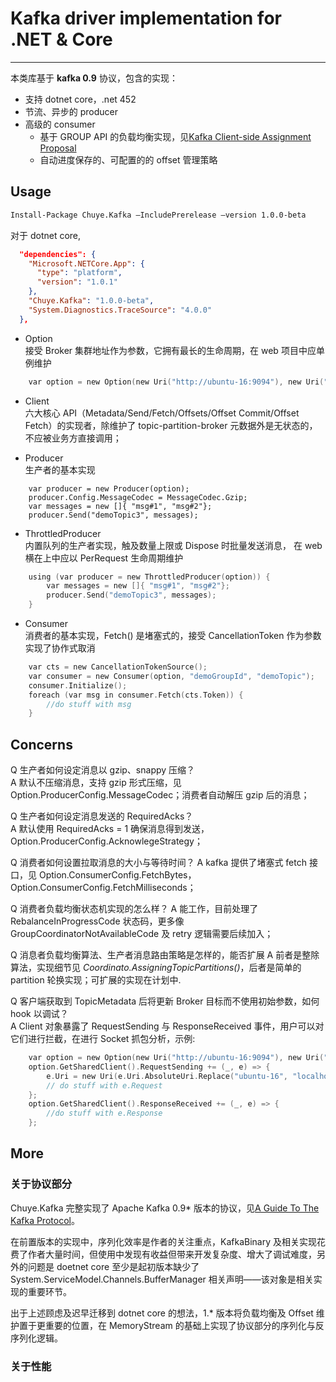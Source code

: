 ﻿# Kafka driver implementation for .NET & Core
----
本类库基于 **kafka 0.9** 协议，包含的实现：

* 支持 dotnet core，.net 452
* 节流、异步的 producer
* 高级的 consumer
    * 基于 GROUP API 的负载均衡实现，见[Kafka Client-side Assignment Proposal](https://cwiki.apache.org/confluence/display/KAFKA/Kafka+Client-side+Assignment+Proposal) 
    * 自动进度保存的、可配置的的 offset 管理策略

## Usage

```bash
Install-Package Chuye.Kafka –IncludePrerelease –version 1.0.0-beta
```

对于 dotnet core,

```json
  "dependencies": {
    "Microsoft.NETCore.App": {
      "type": "platform",
      "version": "1.0.1"
    },
    "Chuye.Kafka": "1.0.0-beta",
    "System.Diagnostics.TraceSource": "4.0.0"    
  },
```



* Option  
接受 Broker 集群地址作为参数，它拥有最长的生命周期，在 web 项目中应单例维护

```c
    var option = new Option(new Uri("http://ubuntu-16:9094"), new Uri("http://ubuntu-16:9093"));
```

* Client  
六大核心 API（Metadata/Send/Fetch/Offsets/Offset Commit/Offset Fetch）的实现者，除维护了 topic-partition-broker 元数据外是无状态的，不应被业务方直接调用；

* Producer  
生产者的基本实现

```
    var producer = new Producer(option);
    producer.Config.MessageCodec = MessageCodec.Gzip;
    var messages = new []{ "msg#1", "msg#2"};
    producer.Send("demoTopic3", messages);
```

* ThrottledProducer  
内置队列的生产者实现，触及数量上限或 Dispose 时批量发送消息， 在 web 横在上中应以 PerRequest 生命周期维护

```c
    using (var producer = new ThrottledProducer(option)) {
        var messages = new []{ "msg#1", "msg#2"};
        producer.Send("demoTopic3", messages);
    }
```

* Consumer  
消费者的基本实现，Fetch() 是堵塞式的，接受 CancellationToken 作为参数实现了协作式取消

```c
    var cts = new CancellationTokenSource();
    var consumer = new Consumer(option, "demoGroupId", "demoTopic");
    consumer.Initialize();
    foreach (var msg in consumer.Fetch(cts.Token)) {
        //do stuff with msg
    }
```

## Concerns

Q 生产者如何设定消息以 gzip、snappy 压缩？  
A 默认不压缩消息，支持 gzip 形式压缩，见 Option.ProducerConfig.MessageCodec；消费者自动解压 gzip 后的消息；

Q 生产者如何设定消息发送的 RequiredAcks？  
A 默认使用 RequiredAcks = 1 确保消息得到发送，Option.ProducerConfig.AcknowlegeStrategy；

Q 消费者如何设置拉取消息的大小与等待时间？
A kafka 提供了堵塞式 fetch 接口，见 Option.ConsumerConfig.FetchBytes，Option.ConsumerConfig.FetchMilliseconds；

Q 消费者负载均衡状态机实现的怎么样？
A 能工作，目前处理了 RebalanceInProgressCode 状态码，更多像 GroupCoordinatorNotAvailableCode 及 retry 逻辑需要后续加入；

Q 消息者负载均衡算法、生产者消息路由策略是怎样的，能否扩展
A 前者是整除算法，实现细节见 *Coordinato.AssigningTopicPartitions()*，后者是简单的 partition 轮换实现；可扩展的实现在计划中.

Q 客户端获取到 TopicMetadata 后将更新 Broker 目标而不使用初始参数，如何 hook 以调试？  
A Client 对象暴露了 RequestSending 与 ResponseReceived 事件，用户可以对它们进行拦截，在进行 Socket 抓包分析，示例:

```c
    var option = new Option(new Uri("http://ubuntu-16:9094"), new Uri("http://ubuntu-16:9093"));
    option.GetSharedClient().RequestSending += (_, e) => {
        e.Uri = new Uri(e.Uri.AbsoluteUri.Replace("ubuntu-16", "localhost"));
        // do stuff with e.Request
    };
    option.GetSharedClient().ResponseReceived += (_, e) => {
        //do stuff with e.Response
    };
```

## More

### 关于协议部分

Chuye.Kafka 完整实现了 Apache Kafka 0.9* 版本的协议，见[A Guide To The Kafka Protocol](https://cwiki.apache.org/confluence/display/KAFKA/A+Guide+To+The+Kafka+Protocol#AGuideToTheKafkaProtocol-TheAPIs)。

在前置版本的实现中，序列化效率是作者的关注重点，KafkaBinary 及相关实现花费了作者大量时间，但使用中发现有收益但带来开发复杂度、增大了调试难度，另外的问题是 doetnet core 至少是起初版本缺少了 System.ServiceModel.Channels.BufferManager 相关声明——该对象是相关实现的重要环节。

出于上述顾虑及迟早迁移到 dotnet core 的想法，1.* 版本将负载均衡及 Offset 维护置于更重要的位置，在 MemoryStream 的基础上实现了协议部分的序列化与反序列化逻辑。

### 关于性能

